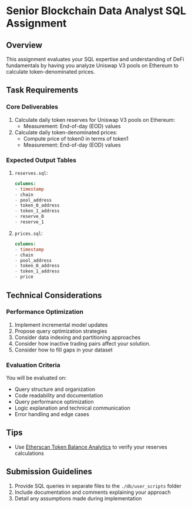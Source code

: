 # Senior Blockchain Data Analyst SQL Assignment

## Overview

This assignment evaluates your SQL expertise and understanding of DeFi fundamentals by having you analyze Uniswap V3 pools on Ethereum to calculate token-denominated prices.

## Task Requirements

### Core Deliverables

1. Calculate daily token reserves for Uniswap V3 pools on Ethereum:
   - Measurement: End-of-day (EOD) values
2. Calculate daily token-denominated prices:
   - Compute price of token0 in terms of token1
   - Measurement: End-of-day (EOD) values

### Expected Output Tables

1. `reserves.sql`:

   ```sql
   columns:
   - timestamp
   - chain
   - pool_address
   - token_0_address
   - token_1_address
   - reserve_0
   - reserve_1
   ```

2. `prices.sql`:
   ```sql
   columns:
   - timestamp
   - chain
   - pool_address
   - token_0_address
   - token_1_address
   - price
   ```

## Technical Considerations

### Performance Optimization

1. Implement incremental model updates
2. Propose query optimization strategies
3. Consider data indexing and partitioning approaches
4. Consider how inactive trading pairs affect your solution.
5. Consider how to fill gaps in your dataset

### Evaluation Criteria

You will be evaluated on:

- Query structure and organization
- Code readability and documentation
- Query performance optimization
- Logic explanation and technical communication
- Error handling and edge cases

## Tips

- Use [Etherscan Token Balance Analytics](https://etherscan.io/token/0xc02aaa39b223fe8d0a0e5c4f27ead9083c756cc2?a=0x0d4a11d5eeaac28ec3f61d100daf4d40471f1852#tokenAnalytics) to verify your reserves calculations

## Submission Guidelines

1. Provide SQL queries in separate files to the `./db/user_scripts` folder
2. Include documentation and comments explaining your approach
3. Detail any assumptions made during implementation
